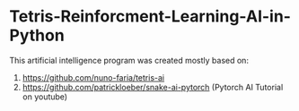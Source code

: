 # Tetris-Reinforcment-Learning-AI-in-Python

This artificial intelligence program was created mostly based on:
1. https://github.com/nuno-faria/tetris-ai
2. https://github.com/patrickloeber/snake-ai-pytorch (Pytorch AI Tutorial on youtube)
